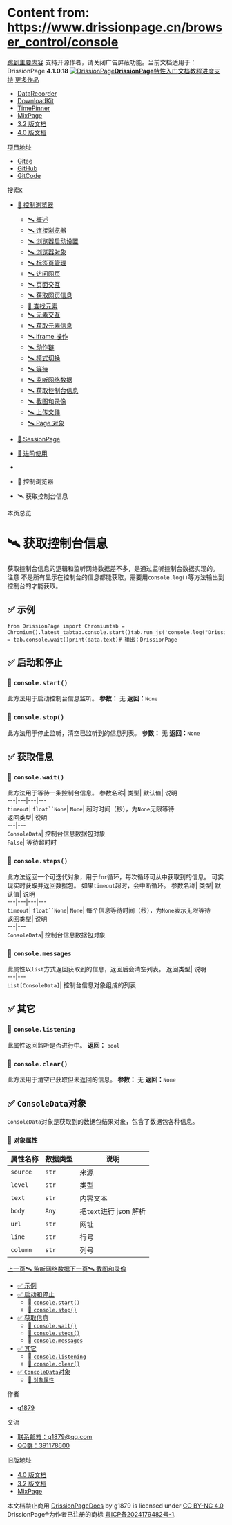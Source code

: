 # Content from: https://www.drissionpage.cn/browser_control/console

[跳到主要内容](https://www.drissionpage.cn/browser_control/console#__docusaurus_skipToContent_fallback)
支持开源作者，请关闭广告屏蔽功能。当前文档适用于：DrissionPage **4.1.0.18**
[![DrissionPage](https://www.drissionpage.cn/img/color_logo.png)**DrissionPage**](https://www.drissionpage.cn/)[特性](https://www.drissionpage.cn/features/4.1)[入门](https://www.drissionpage.cn/get_start/installation)[文档](https://www.drissionpage.cn/browser_control/intro)[教程](https://www.drissionpage.cn/tutorials/xingqiu)[进度](https://www.drissionpage.cn/versions/4.1.x)[支持](https://www.drissionpage.cn/support)
[更多作品](https://www.drissionpage.cn/browser_control/console)
  * [DataRecorder](https://drissionpage.cn/DataRecorderDocs)
  * [DownloadKit](https://drissionpage.cn/DownloadKitDocs)
  * [TimePinner](https://drissionpage.cn/TimePinnerDocs)
  * [MixPage](https://drissionpage.cn/MixPageDocs)
  * [3.2 版文档](https://mall.bilibili.com/neul-next/detailuniversal/detail.html?isMerchant=1&page=detailuniversal_detail&saleType=10&itemsId=12019346&loadingShow=1&noTitleBar=1&msource=merchant_share)
  * [4.0 版文档](https://mall.bilibili.com/neul-next/detailuniversal/detail.html?isMerchant=1&page=detailuniversal_detail&saleType=10&itemsId=12020073&loadingShow=1&noTitleBar=1&msource=merchant_share)


[项目地址](https://www.drissionpage.cn/browser_control/console)
  * [Gitee](https://gitee.com/g1879/DrissionPage)
  * [GitHub](https://github.com/g1879/DrissionPage)
  * [GitCode](https://gitcode.com/g1879/DrissionPage)


搜索`K`
  * [🚀 控制浏览器](https://www.drissionpage.cn/browser_control/console)
    * [🛰️ 概述](https://www.drissionpage.cn/browser_control/intro)
    * [🛰️ 连接浏览器](https://www.drissionpage.cn/browser_control/connect_browser)
    * [🛰️ 浏览器启动设置](https://www.drissionpage.cn/browser_control/browser_options)
    * [🛰️ 浏览器对象](https://www.drissionpage.cn/browser_control/browser_object)
    * [🛰️ 标签页管理](https://www.drissionpage.cn/browser_control/tabs)
    * [🛰️ 访问网页](https://www.drissionpage.cn/browser_control/visit)
    * [🛰️ 页面交互](https://www.drissionpage.cn/browser_control/page_operation)
    * [🛰️ 获取网页信息](https://www.drissionpage.cn/browser_control/get_page_info)
    * [🔎 查找元素](https://www.drissionpage.cn/browser_control/console)
    * [🛰️ 元素交互](https://www.drissionpage.cn/browser_control/ele_operation)
    * [🛰️ 获取元素信息](https://www.drissionpage.cn/browser_control/get_ele_info)
    * [🛰️ iframe 操作](https://www.drissionpage.cn/browser_control/iframe)
    * [🛰️ 动作链](https://www.drissionpage.cn/browser_control/actions)
    * [🛰️ 模式切换](https://www.drissionpage.cn/browser_control/mode_change)
    * [🛰️ 等待](https://www.drissionpage.cn/browser_control/waiting)
    * [🛰️ 监听网络数据](https://www.drissionpage.cn/browser_control/listener)
    * [🛰️ 获取控制台信息](https://www.drissionpage.cn/browser_control/console)
    * [🛰️ 截图和录像](https://www.drissionpage.cn/browser_control/screen)
    * [🛰️ 上传文件](https://www.drissionpage.cn/browser_control/upload)
    * [🛰️ Page 对象](https://www.drissionpage.cn/browser_control/pages)
  * [🛫 SessionPage](https://www.drissionpage.cn/browser_control/console)
  * [🧰 进阶使用](https://www.drissionpage.cn/browser_control/console)


  * [](https://www.drissionpage.cn/)
  * 🚀 控制浏览器
  * 🛰️ 获取控制台信息


本页总览
# 🛰️ 获取控制台信息
获取控制台信息的逻辑和监听网络数据差不多，是通过监听控制台数据实现的。
注意
不是所有显示在控制台的信息都能获取，需要用`console.log()`等方法输出到控制台的才能获取。
## ✅️ 示例[​](https://www.drissionpage.cn/browser_control/console#️-示例 "✅️ 示例的直接链接")
```
from DrissionPage import Chromiumtab = Chromium().latest_tabtab.console.start()tab.run_js('console.log("DrissionPage");')data = tab.console.wait()print(data.text)# 输出：DrissionPage
```

## ✅️ 启动和停止[​](https://www.drissionpage.cn/browser_control/console#️-启动和停止 "✅️ 启动和停止的直接链接")
### 📌 `console.start()`[​](https://www.drissionpage.cn/browser_control/console#-consolestart "-consolestart的直接链接")
此方法用于启动控制台信息监听。
**参数：** 无
**返回：**`None`
### 📌 `console.stop()`[​](https://www.drissionpage.cn/browser_control/console#-consolestop "-consolestop的直接链��接")
此方法用于停止监听，清空已监听到的信息列表。
**参数：** 无
**返回：**`None`
## ✅️ 获取信息[​](https://www.drissionpage.cn/browser_control/console#️-获取信息 "✅️ 获取信息的直接链接")
### 📌 `console.wait()`[​](https://www.drissionpage.cn/browser_control/console#-consolewait "-consolewait的直接链接")
此方法用于等待一条控制台信息。
参数名称| 类型| 默认值| 说明  
---|---|---|---  
`timeout`| `float``None`| `None`| 超时时间（秒），为`None`无限等待  
返回类型| 说明  
---|---  
`ConsoleData`| 控制台信息数据包对象  
`False`| 等待超时时  
### 📌 `console.steps()`[​](https://www.drissionpage.cn/browser_control/console#-consolesteps "-consolesteps的直接链接")
此方法返回一个可迭代对象，用于`for`循环，每次循环可从中获取到的信息。
可实现实时获取并返回数据包。
如果`timeout`超时，会中断循环。
参数名称| 类型| 默认值| 说明  
---|---|---|---  
`timeout`| `float``None`| `None`| 每个信息等待时间（秒），为`None`表示无限等待  
返回类型| 说明  
---|---  
`ConsoleData`| 控制台信息数据包对象  
### 📌 `console.messages`[​](https://www.drissionpage.cn/browser_control/console#-consolemessages "-consolemessages的直接链接")
此属性以`list`方式返回获取到的信息，返回后会清空列表。
返回类型| 说明  
---|---  
`List[ConsoleData]`| 控制台信息对象组成的列表  
## ✅️ 其它[​](https://www.drissionpage.cn/browser_control/console#️-其它 "✅️ 其它的直接链接")
### 📌 `console.listening`[​](https://www.drissionpage.cn/browser_control/console#-consolelistening "-consolelistening的直接链接")
此属性返回监听是否进行中。
**返回：** `bool`
### 📌 `console.clear()`[​](https://www.drissionpage.cn/browser_control/console#-consoleclear "-consoleclear的直接链接")
此方法用于清空已获取但未返回的信息。
**参数：** 无
**返回：**`None`
## ✅️ `ConsoleData`对象[​](https://www.drissionpage.cn/browser_control/console#️-consoledata对象 "️-consoledata对象的直接链接")
`ConsoleData`对象是获取到的数据包结果对象，包含了数据包各种信息。
### 📌 `对象属性`[​](https://www.drissionpage.cn/browser_control/console#-对象属性 "-对象属性的直接链接")
属性名称| 数据类型| 说明  
---|---|---  
`source`| `str`| 来源  
`level`| `str`| 类型  
`text`| `str`| 内容文本  
`body`| `Any`| 把`text`进行 json 解析  
`url`| `str`| 网址  
`line`| `str`| 行号  
`column`| `str`| 列号  
[上一页🛰️ 监听网络数据](https://www.drissionpage.cn/browser_control/listener)[下一页🛰️ 截图和录像](https://www.drissionpage.cn/browser_control/screen)
  * [✅️ 示例](https://www.drissionpage.cn/browser_control/console#️-示例)
  * [✅️ 启动和停止](https://www.drissionpage.cn/browser_control/console#️-启动和停止)
    * [📌 `console.start()`](https://www.drissionpage.cn/browser_control/console#-consolestart)
    * [📌 `console.stop()`](https://www.drissionpage.cn/browser_control/console#-consolestop)
  * [✅️ 获取信息](https://www.drissionpage.cn/browser_control/console#️-获取信息)
    * [📌 `console.wait()`](https://www.drissionpage.cn/browser_control/console#-consolewait)
    * [📌 `console.steps()`](https://www.drissionpage.cn/browser_control/console#-consolesteps)
    * [📌 `console.messages`](https://www.drissionpage.cn/browser_control/console#-consolemessages)
  * [✅️ 其它](https://www.drissionpage.cn/browser_control/console#️-其它)
    * [📌 `console.listening`](https://www.drissionpage.cn/browser_control/console#-consolelistening)
    * [📌 `console.clear()`](https://www.drissionpage.cn/browser_control/console#-consoleclear)
  * [✅️ `ConsoleData`对象](https://www.drissionpage.cn/browser_control/console#️-consoledata对象)
    * [📌 `对象属性`](https://www.drissionpage.cn/browser_control/console#-对象属性)


作者
  * [g1879](https://gitee.com/g1879)


交流
  * [联系邮箱：g1879@qq.com](https://www.drissionpage.cn/browser_control/console)
  * [QQ群：391178600](https://www.drissionpage.cn/browser_control/console)


旧版地址
  * [4.0 版文档](https://mall.bilibili.com/neul-next/detailuniversal/detail.html?isMerchant=1&page=detailuniversal_detail&saleType=10&itemsId=12020073&loadingShow=1&noTitleBar=1&msource=merchant_share)
  * [3.2 版文档](https://mall.bilibili.com/neul-next/detailuniversal/detail.html?isMerchant=1&page=detailuniversal_detail&saleType=10&itemsId=12019346&loadingShow=1&noTitleBar=1&msource=merchant_share)
  * [MixPage](https://DrissionPage.cn/mixpagedocs)


本文档禁止商用 [DrissionPageDocs](https://drissionpage.cn) by g1879 is licensed under [CC BY-NC 4.0](http://creativecommons.org/licenses/by-nc/4.0/?ref=chooser-v1)
DrissionPage®为作者已注册的商标 [粤ICP备2024179482号-1](https://beian.miit.gov.cn/).
